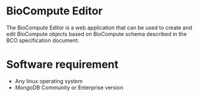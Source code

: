 BioCompute Editor
=================

The BioCompute Editor is a web application that can be used to create and edit BioCompute objects based on BioCompute schema described in the BCO specification document.

Software requirement
====================
* Any linux operating system
* MongoDB Community or Enterprise version
